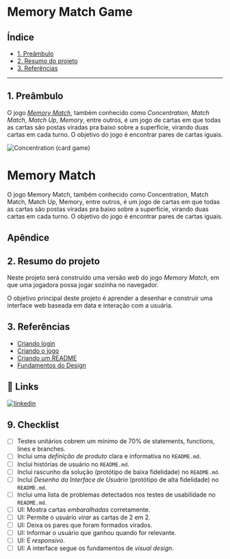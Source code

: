 # Memory Match Game

## Índice

- [1. Preâmbulo](#1-preâmbulo)
- [2. Resumo do projeto](#2-resumo-do-projeto)
- [3. Referências](#3-referencias)

---

## 1. Preâmbulo

O jogo [_Memory Match_](<[https://en.wikipedia.org/wiki/Concentration_(card_game)](https://github.com/rafaelaatanasio/SAP012-memory-match/assets/144054244/f1ef8a40-b622-4027-9076-05876794e3d0)>),
também conhecido como _Concentration_, _Match Match_, _Match Up_, _Memory_,
entre outros, é um jogo de cartas em que todas as cartas são postas viradas
pra baixo sobre a superficie, virando duas cartas em cada turno. O
objetivo do jogo é encontrar pares de cartas iguais.

![Concentration (card game)](https://user-images.githubusercontent.com/110297/135919005-66aefadb-c462-49e2-bf10-2374f2e47688.png)


# Memory Match

O jogo Memory Match, também conhecido como Concentration, Match Match, Match Up, Memory, entre outros, é um jogo de cartas em que todas as cartas são postas viradas pra baixo sobre a superficie, virando duas cartas em cada turno. O objetivo do jogo é encontrar pares de cartas iguais.


## Apêndice


## 2. Resumo do projeto

Neste projeto será construído uma versão _web_ do jogo _Memory Match_, em
que uma jogadora possa jogar sozinha no navegador.

O objetivo principal deste projeto é aprender a desenhar e construir uma
interface web baseada em data e interação com a usuária.

## 3. Referências

 - [Criando login](https://www.youtube.com/watch?v=NV88N1r2Qkg)
 - [Criando o jogo](https://www.youtube.com/watch?v=tcbMmm77WOU)
 - [Criando um README](https://readme.so/pt/editor)
 - [Fundamentos do Design](https://www.youtube.com/watch?v=8qTKYbFdOTE )

## 🔗 Links

[![linkedin](https://img.shields.io/badge/linkedin-0A66C2?style=for-the-badge&logo=linkedin&logoColor=white)](https://www.linkedin.com/in/rafaela-atanasio)



## 9. Checklist

- [ ] Testes unitários cobrem um mínimo de 70% de statements, functions, lines e
  branches.
- [ ] Inclui uma _definição de produto_ clara e informativa no `README.md`.
- [ ] Inclui histórias de usuário no `README.md`.
- [ ] Inclui rascunho da solução (protótipo de baixa fidelidade) no `README.md`.
- [ ] Inclui _Desenho da Interface de Usuário_ (protótipo de alta fidelidade)
      no `README.md`.
- [ ] Inclui uma lista de problemas detectados nos testes de usabilidade no
  `README.md`.
- [ ] UI: Mostra cartas _embaralhadas_ corretamente.
- [ ] UI: Permite o usuário _virar_ as cartas de 2 em 2.
- [ ] UI: Deixa os pares que foram formados virados.
- [ ] UI: Informar o usuário que ganhou quando for relevante.
- [ ] UI: É _responsivo_.
- [ ] UI: A interface segue os fundamentos de _visual design_.
